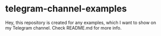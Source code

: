 # telegram-channel-examples
Hey, this repository is created for any examples, which I want to show on my Telegram channel. Check README.md for more info.
